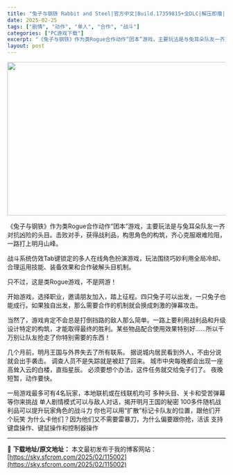 ```yaml
---
title: "兔子与钢铁 Rabbit and Steel|官方中文|Build.17359815+全DLC|解压即撸|"
date: 2025-02-25
tags: ["剧情", "动作", "单人", "合作", "战斗"]
categories: ["PC游戏下载"]
excerpt: "《兔子与钢铁》作为类Rogue合作动作“团本”游戏，主要玩法是与兔耳朵队友一齐对抗凶险的头目。击败对手，获得战利品，构思角色的构筑，齐心克服艰难险阻，一路打上明月山峰。 战斗系统仿效Tab键锁定的多人在线角色扮演游戏，玩法围绕巧妙利用全局冷却、合理运用技能、装备效果和合作破解头目机制。 只不过，这是&hellip;"
layout: post
---
```


<img class="aligncenter size-full wp-image-114998" src="https://sky.sfcrom.com/wp-content/uploads/2025/02/2025022504574180.webp" alt="" width="616" height="353" />

《兔子与钢铁》作为类Rogue合作动作“团本”游戏，主要玩法是与兔耳朵队友一齐对抗凶险的头目。击败对手，获得战利品，构思角色的构筑，齐心克服艰难险阻，一路打上明月山峰。

战斗系统仿效Tab键锁定的多人在线角色扮演游戏，玩法围绕巧妙利用全局冷却、合理运用技能、装备效果和合作破解头目机制。

只不过，这是类Rogue游戏，不是网游！

开始游戏，选择职业，邀请朋友加入，踏上征程。四只兔子可以出发，一只兔子也能成行。如果独自出发，那么需要合作的机制就会换成刺激的弹幕攻击。

当然了，游戏肯定不会总是打倒挡路的敌人那么简单。一路上要利用战利品和升级设计特定的构筑，才能取得最终的胜利。某些物品配合使用效果特别好……所以千万别让队友抢走了你特别需要的东西！

几个月前，明月王国与外界失去了所有联系。
据说城内居民看到外人，不由分说就会出手袭击。
调查人员不是失踪就是被赶了回来。
城市中央每晚都会出现一座高耸入云的白楼，直指星辰。
必须要想个办法，这件任务就交给兔子们了。
夜晚短暂，动作要快。

一局游戏最多可有4名玩家，本地联机或在线联机均可
多种头目、关卡和受苦弹幕等你来挑战
单人剧情模式可以与敌人对话，揭开明月王国的秘密
100多件随机战利品可以提升玩家角色的战斗力
你也可以用“扩散”标记卡队友的位置，跟他们开个玩笑
为什么卡他们？因为他们又不需要雷暴刀，为什么偏要跟你抢，活该
支持键盘操作、键鼠操作和控制器操作

---
📖 **下载地址/原文地址：** 本文最初发布于我的博客网站：[https://sky.sfcrom.com/2025/02/115002](https://sky.sfcrom.com/2025/02/115002)
